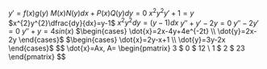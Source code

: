 $y'=f(x)g(y)$
$M(x)N(y)dx+P(x)Q(y)dy=0$
$x^{2}y^{2}y'+1=y$
$x^{2}y^{2}\dfrac{dy}{dx}=y-1$
$x^{2}y^{2}dy=(y-1)dx$
$y''+y'-2y=0$
$y''-2y'=0$
$y''+y=4sin(x)$
$\begin{cases}
   \dot{x}=2x-4y+4e^{-2t} \\
   \dot{y}=2x-2y
\end{cases}$
$\begin{cases}
   \dot{x}=2y-x+1 \\
   \dot{y}=3y-2x
\end{cases}$
$$
\dot{x}=Ax, A=
\begin{pmatrix} 
3 $ 0 $ 12 \\
1 $ 2 $ 23
\end{pmatrix}
$$